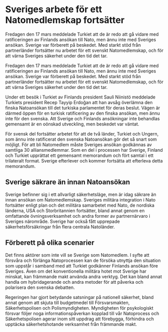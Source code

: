# Sveriges arbete för ett Natomedlemskap fortsätter

Fredagen den 17 mars meddelade Turkiet att de är redo att gå vidare med ratificeringen av Finlands ansökan till Nato, men ännu inte med Sveriges ansökan. Sverige var förberett på beskedet. Med starkt stöd från partnerländer fortsätter nu arbetet för ett svenskt Natomedlemskap, och för att värna Sveriges säkerhet under den tid det tar.

Fredagen den 17 mars meddelade Turkiet att de är redo att gå vidare med ratificeringen av Finlands ansökan till Nato, men ännu inte med Sveriges ansökan. Sverige var förberett på beskedet. Med starkt stöd från partnerländer fortsätter nu arbetet för ett svenskt Natomedlemskap, och för att värna Sveriges säkerhet under den tid det tar.

Under ett besök i Turkiet av Finlands president Sauli Niinistö meddelade Turkiets president Recep Tayyip Erdoğan att han avsåg överlämna den finska Natoansökan till det turkiska parlamentet för deras beslut. Vägen är därmed öppen för en turkisk ratificering av den finska ansökan, men ännu inte för den svenska. Att Sverige och Finlands ansökningar inte behandlas gemensamt är en oönskad utveckling, men beskedet var väntat.

För svensk del fortsätter arbetet för att de två länder, Turkiet och Ungern, som ännu inte ratificerat den svenska Natoansökan gör det så snart som möjligt. För att bli Natomedlem måste Sveriges ansökan godkännas av samtliga 30 alliansmedlemmar. Som en del i processen har Sverige, Finland och Turkiet upprättat ett gemensamt memorandum och fört samtal i ett trilateralt format. Sverige efterlever och kommer fortsätta att efterleva detta memorandum.

## Sverige säkrare än innan Natoansökan

Sverige befinner sig i ett allvarligt säkerhetsläge, men är idag säkrare än innan ansökan om Natomedlemskap. Sveriges militära integration i Nato fortsätter enligt plan och det militära samarbetet med Nato, de nordiska länderna, USA och Storbritannien fortsätter, bland annat genom en omfattande övningsverksamhet och andra former av partnernärvaro i Sveriges närområde. Sverige har också fått upprepade säkerhetsförsäkringar från flera centrala Natoländer.

## Förberett på olika scenarier

Det finns aktörer som inte vill se Sverige som Natomedlem. I syfte att försvåra och förlänga Natoprocessen kan de försöka utnyttja den situation som uppstår i samband med att Turkiet godkänner Finlands ansökan före Sveriges. Även om det konventionella militära hotet mot Sverige har minskat, kan främmande makt använda andra verktyg. Det kan bland annat handla om hybridagerande och andra metoder för att påverka och polarisera den svenska debatten.

Regeringen har gjort betydande satsningar på nationell säkerhet, bland annat genom att skjuta till budgetmedel till Försvarsmakten, Säkerhetspolisen och Polismyndigheten. Myndigheten för psykologiskt försvar följer noga informationspåverkan kopplad till vår Natoprocess och Säkerhetspolisen agerar inom sitt uppdrag att förebygga, förhindra och upptäcka säkerhetshotande verksamhet från främmande makt.
